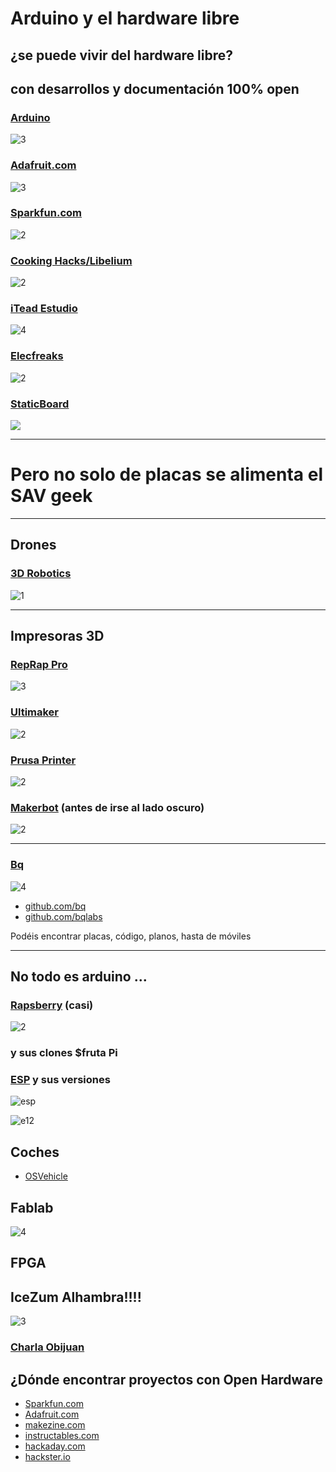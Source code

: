 # Arduino y el hardware libre

## ¿se puede vivir del hardware libre?

## con desarrollos y documentación 100% open

### [Arduino](http://arduino.cc)

![3](https://upload.wikimedia.org/wikipedia/commons/3/38/Arduino_Uno_-_R3.jpg)

### [Adafruit.com](http://Adafruit.com)

![3](https://cdn-learn.adafruit.com/assets/assets/000/010/443/medium800/adafruit_products_MotorShield.jpg?1396905934)

### [Sparkfun.com](http://Sparkfun.com)

![2](https://cdn.sparkfun.com/assets/e/1/7/1/6/50894d29ce395f1038000001.png)

### [Cooking Hacks/Libelium](https://www.cooking-hacks.com/)

![2](https://www.cooking-hacks.com/wp/wp-content/uploads/2016/10/ehealth_mysignals_banner_tutorial.jpg)

### [iTead Estudio](https://www.itead.cc/)

![4](http://blog.iteadstudio.com/wp-content/uploads/image/2015_07/Tutorial%201-fishtank-pic%20foca.JPG)

### [Elecfreaks](http://elecfreaks.com)

![2](http://www.elecfreaks.com/store/images/Wireless-EFCom-03.jpg)

### [StaticBoard](https://www.staticboards.es/)

![](https://www.staticboards.es/wp-content/uploads/sites/4/2016/03/ramps14sb-frontal-diodes-1024.jpg)

* * *
# Pero no solo de placas se alimenta el SAV geek
* * *

## Drones

### [3D Robotics](https://3dr.com/)

![1](https://3dr.com/assets/enterprise/overview/solo_r10c-a348a691b8860b90d5de61bc8d71a180ee04947f719665d8f806b88dc0c14099.jpg)

* * *

## Impresoras 3D

### [RepRap Pro](https://reprappro.com/)

![3](http://reprap.org/mediawiki/images/thumb/9/95/Pc-va.jpg/600px-Pc-va.jpg)

### [Ultimaker](http://ultimaker.com)

![2](https://ultimaker.com/photo/umtopic/0x0/54c6503f08a35/ultimaker2-family.jpg)

### [Prusa Printer](http://prusaprinters.org/)

![2](http://prusaprinters.org/wp-content/uploads/2016/09/MK2_MM_featured.jpg)

### [Makerbot](http://makerbot.com) (antes de irse al lado oscuro)

![2](http://www.robotshop.com/blog/en/files/makerbot-replicator-2.jpg)

* * *

### [Bq](bq.com)

![4](http://revistapushstart.com/wp-content/uploads/2014/05/BqZum-cover-600x425.jpg)

 * [github.com/bq](http://github.com/bq)
 * [github.com/bqlabs](http://github.com/bqlabs)

 Podéis encontrar placas, código, planos, hasta de móviles



* * *

## No todo es arduino ...

### [Rapsberry](http://raspberry.org) (casi)

![2](http://www.atomsindustries.com/assets/images/items/1002/1002.jpg)


### y sus clones $fruta Pi


### [ESP](http://www.esp8266.com/) y sus versiones
![esp](http://rubensm.com/wp-content/uploads/2015/01/esp8266.jpg)

![e12](https://cdn-learn.adafruit.com/guides/images/000/001/007/medium500/qt.jpg?1448302153)


## Coches

* [OSVehicle](https://www.osvehicle.com/)

## Fablab

![4](http://fablabasia.net/wp-content/uploads/2014/03/whatisfablab.jpg)

## FPGA

## IceZum Alhambra!!!!

![3](https://upload.wikimedia.org/wikipedia/commons/3/3a/Icezum_Alhambra_Open_FPGA_electronic_board.png)

### [Charla Obijuan](https://github.com/Obijuan/myslides/wiki/2016_09_23-Granada-Geek-FPGAs-Libres)

## ¿Dónde encontrar proyectos con Open Hardware

* [Sparkfun.com](http://Sparkfun.com)
* [Adafruit.com](http://Adafruit.com)
* [makezine.com](http://makezine.com)
* [instructables.com](http://instructables.com)
* [hackaday.com](http://hackaday.com)
* [hackster.io](http://hackster.io)
